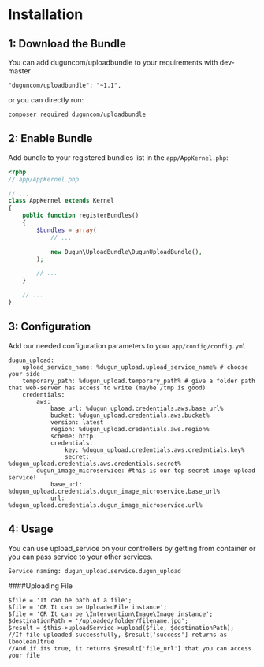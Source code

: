Installation
============

1: Download the Bundle
-------------------------

You can add duguncom/uploadbundle to your requirements with dev-master

    "duguncom/uploadbundle": "~1.1",
    
or you can directly run:

    composer required duguncom/uploadbundle
       

2: Enable Bundle
-------------------------

Add bundle to your registered bundles list in the `app/AppKernel.php`:

```php
<?php
// app/AppKernel.php

// ...
class AppKernel extends Kernel
{
    public function registerBundles()
    {
        $bundles = array(
            // ...

            new Dugun\UploadBundle\DugunUploadBundle(),
        );

        // ...
    }

    // ...
}
```

3: Configuration
-------------------------

Add our needed configuration parameters to your `app/config/config.yml`

    dugun_upload:
        upload_service_name: %dugun_upload.upload_service_name% # choose your side
        temporary_path: %dugun_upload.temporary_path% # give a folder path that web-server has access to write (maybe /tmp is good)
        credentials:
            aws:
                base_url: %dugun_upload.credentials.aws.base_url%
                bucket: %dugun_upload.credentials.aws.bucket%
                version: latest
                region: %dugun_upload.credentials.aws.region%
                scheme: http
                credentials:
                    key: %dugun_upload.credentials.aws.credentials.key%
                    secret: %dugun_upload.credentials.aws.credentials.secret%
            dugun_image_microservice: #this is our top secret image upload service!
                base_url: %dugun_upload.credentials.dugun_image_microservice.base_url%
                url: %dugun_upload.credentials.dugun_image_microservice.url%
                
4: Usage
-------------------------

You can use upload_service on your controllers by getting from container or you can pass service to your other services.
    
    Service naming: dugun_upload.service.dugun_upload

####Uploading File
    
    $file = 'It can be path of a file';
    $file = 'OR It can be UploadedFile instance';
    $file = 'OR It can be \Intervention\Image\Image instance';
    $destinationPath = '/uploaded/folder/filename.jpg';
    $result = $this->uploadService->upload($file, $destinationPath);
    //If file uploaded successfully, $result['success'] returns as (boolean)true
    //And if its true, it returns $result['file_url'] that you can access your file
    
